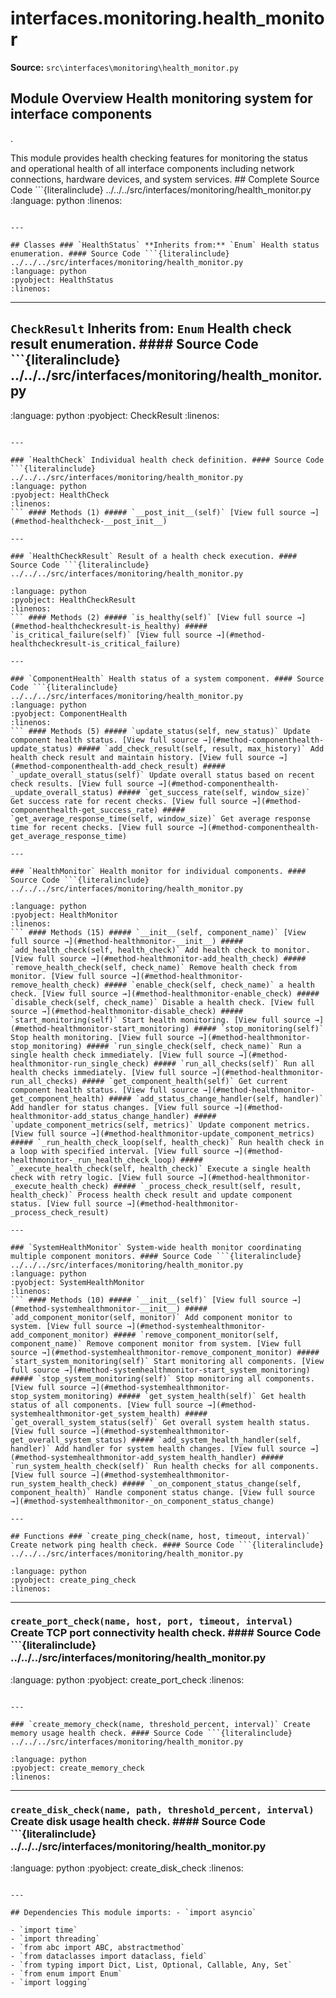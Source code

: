 # interfaces.monitoring.health_monitor

**Source:** `src\interfaces\monitoring\health_monitor.py`

## Module Overview Health monitoring system for interface components

.


This module provides health checking features for monitoring the status and operational health of all
interface components including network connections, hardware
devices, and system services. ## Complete Source Code ```{literalinclude} ../../../src/interfaces/monitoring/health_monitor.py
:language: python
:linenos:
```

---

## Classes ### `HealthStatus` **Inherits from:** `Enum` Health status enumeration. #### Source Code ```{literalinclude} ../../../src/interfaces/monitoring/health_monitor.py
:language: python
:pyobject: HealthStatus
:linenos:
```

---

## `CheckResult` **Inherits from:** `Enum` Health check result enumeration. #### Source Code ```{literalinclude} ../../../src/interfaces/monitoring/health_monitor.py

:language: python
:pyobject: CheckResult
:linenos:
```

---

### `HealthCheck` Individual health check definition. #### Source Code ```{literalinclude} ../../../src/interfaces/monitoring/health_monitor.py
:language: python
:pyobject: HealthCheck
:linenos:
``` #### Methods (1) ##### `__post_init__(self)` [View full source →](#method-healthcheck-__post_init__)

---

### `HealthCheckResult` Result of a health check execution. #### Source Code ```{literalinclude} ../../../src/interfaces/monitoring/health_monitor.py

:language: python
:pyobject: HealthCheckResult
:linenos:
``` #### Methods (2) ##### `is_healthy(self)` [View full source →](#method-healthcheckresult-is_healthy) ##### `is_critical_failure(self)` [View full source →](#method-healthcheckresult-is_critical_failure)

---

### `ComponentHealth` Health status of a system component. #### Source Code ```{literalinclude} ../../../src/interfaces/monitoring/health_monitor.py
:language: python
:pyobject: ComponentHealth
:linenos:
``` #### Methods (5) ##### `update_status(self, new_status)` Update component health status. [View full source →](#method-componenthealth-update_status) ##### `add_check_result(self, result, max_history)` Add health check result and maintain history. [View full source →](#method-componenthealth-add_check_result) ##### `_update_overall_status(self)` Update overall status based on recent check results. [View full source →](#method-componenthealth-_update_overall_status) ##### `get_success_rate(self, window_size)` Get success rate for recent checks. [View full source →](#method-componenthealth-get_success_rate) ##### `get_average_response_time(self, window_size)` Get average response time for recent checks. [View full source →](#method-componenthealth-get_average_response_time)

---

### `HealthMonitor` Health monitor for individual components. #### Source Code ```{literalinclude} ../../../src/interfaces/monitoring/health_monitor.py

:language: python
:pyobject: HealthMonitor
:linenos:
``` #### Methods (15) ##### `__init__(self, component_name)` [View full source →](#method-healthmonitor-__init__) ##### `add_health_check(self, health_check)` Add health check to monitor. [View full source →](#method-healthmonitor-add_health_check) ##### `remove_health_check(self, check_name)` Remove health check from monitor. [View full source →](#method-healthmonitor-remove_health_check) ##### `enable_check(self, check_name)` a health check. [View full source →](#method-healthmonitor-enable_check) ##### `disable_check(self, check_name)` Disable a health check. [View full source →](#method-healthmonitor-disable_check) ##### `start_monitoring(self)` Start health monitoring. [View full source →](#method-healthmonitor-start_monitoring) ##### `stop_monitoring(self)` Stop health monitoring. [View full source →](#method-healthmonitor-stop_monitoring) ##### `run_single_check(self, check_name)` Run a single health check immediately. [View full source →](#method-healthmonitor-run_single_check) ##### `run_all_checks(self)` Run all health checks immediately. [View full source →](#method-healthmonitor-run_all_checks) ##### `get_component_health(self)` Get current component health status. [View full source →](#method-healthmonitor-get_component_health) ##### `add_status_change_handler(self, handler)` Add handler for status changes. [View full source →](#method-healthmonitor-add_status_change_handler) ##### `update_component_metrics(self, metrics)` Update component metrics. [View full source →](#method-healthmonitor-update_component_metrics) ##### `_run_health_check_loop(self, health_check)` Run health check in a loop with specified interval. [View full source →](#method-healthmonitor-_run_health_check_loop) ##### `_execute_health_check(self, health_check)` Execute a single health check with retry logic. [View full source →](#method-healthmonitor-_execute_health_check) ##### `_process_check_result(self, result, health_check)` Process health check result and update component status. [View full source →](#method-healthmonitor-_process_check_result)

---

### `SystemHealthMonitor` System-wide health monitor coordinating multiple component monitors. #### Source Code ```{literalinclude} ../../../src/interfaces/monitoring/health_monitor.py
:language: python
:pyobject: SystemHealthMonitor
:linenos:
``` #### Methods (10) ##### `__init__(self)` [View full source →](#method-systemhealthmonitor-__init__) ##### `add_component_monitor(self, monitor)` Add component monitor to system. [View full source →](#method-systemhealthmonitor-add_component_monitor) ##### `remove_component_monitor(self, component_name)` Remove component monitor from system. [View full source →](#method-systemhealthmonitor-remove_component_monitor) ##### `start_system_monitoring(self)` Start monitoring all components. [View full source →](#method-systemhealthmonitor-start_system_monitoring) ##### `stop_system_monitoring(self)` Stop monitoring all components. [View full source →](#method-systemhealthmonitor-stop_system_monitoring) ##### `get_system_health(self)` Get health status of all components. [View full source →](#method-systemhealthmonitor-get_system_health) ##### `get_overall_system_status(self)` Get overall system health status. [View full source →](#method-systemhealthmonitor-get_overall_system_status) ##### `add_system_health_handler(self, handler)` Add handler for system health changes. [View full source →](#method-systemhealthmonitor-add_system_health_handler) ##### `run_system_health_check(self)` Run health checks for all components. [View full source →](#method-systemhealthmonitor-run_system_health_check) ##### `_on_component_status_change(self, component_health)` Handle component status change. [View full source →](#method-systemhealthmonitor-_on_component_status_change)

---

## Functions ### `create_ping_check(name, host, timeout, interval)` Create network ping health check. #### Source Code ```{literalinclude} ../../../src/interfaces/monitoring/health_monitor.py

:language: python
:pyobject: create_ping_check
:linenos:
```

---

### `create_port_check(name, host, port, timeout, interval)` Create TCP port connectivity health check. #### Source Code ```{literalinclude} ../../../src/interfaces/monitoring/health_monitor.py
:language: python
:pyobject: create_port_check
:linenos:
```

---

### `create_memory_check(name, threshold_percent, interval)` Create memory usage health check. #### Source Code ```{literalinclude} ../../../src/interfaces/monitoring/health_monitor.py

:language: python
:pyobject: create_memory_check
:linenos:
```

---

### `create_disk_check(name, path, threshold_percent, interval)` Create disk usage health check. #### Source Code ```{literalinclude} ../../../src/interfaces/monitoring/health_monitor.py
:language: python
:pyobject: create_disk_check
:linenos:
```

---

## Dependencies This module imports: - `import asyncio`

- `import time`
- `import threading`
- `from abc import ABC, abstractmethod`
- `from dataclasses import dataclass, field`
- `from typing import Dict, List, Optional, Callable, Any, Set`
- `from enum import Enum`
- `import logging`
